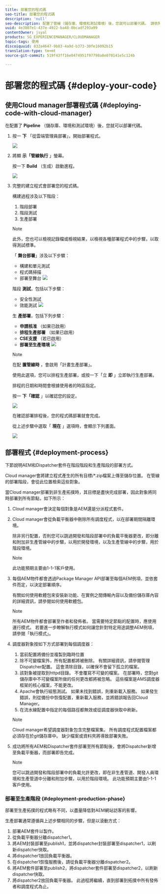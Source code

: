```yaml
---
title: 部署您的程式碼
seo-title: 部署您的程式碼
description: 'null'
seo-description: 配置了管線（儲存庫、環境和測試環境）後，您就可以部署代碼。 請依照本頁進一步瞭解。
uuid: 4e3807e1-437e-4922-ba48-0bcadf293a99
contentOwner: jsyal
products: SG_EXPERIENCEMANAGER/CLOUDMANAGER
topic-tags: 使用
discoiquuid: 832a4647-9b83-4a9d-b373-30fe16092b15
translation-type: tm+mt
source-git-commit: 519f43ff16e0474951f97798a8e070141e5c124b

---
```



# 部署您的程式碼 {#deploy-your-code}

## 使用Cloud manager部署程式碼 {#deploying-code-with-cloud-manager}

在配置了 **Pipeline** （儲存庫、環境和測試環境）後，您就可以部署代碼。

1. 按一 **下** 「從雲端管理員部署」，開始部署程式。

   ![](assets/Deploy1.png)

1. 將顯 **示「管線執行** 」螢幕。

   按一下 **Build** （生成）啟動進程。

   ![](assets/Deploy2.png)

1. 完整的建立程式會部署您的程式碼。

   構建過程涉及以下階段：

   1. 階段部署
   1. 階段測試
   1. 生產部署
   >[!NOTE]
   >
   >此外，您也可以檢視記錄檔或檢視結果，以檢視各種部署程式中的步驟，以取得測試標準。

   「 **舞台部署**」涉及以下步驟：

   * 構建和單元測試
   * 程式碼掃描
   * 部署至舞台
   ![](assets/Stage_Deployment1.png)

   階段 **測試**，包括以下步驟：

   * 安全性測試
   * 效能測試
   ![](assets/Stage_Testing1.png)

   生 **產部署**，包括下列步驟：

   * **申請核准** （如果已啟用）
   * **排程生產部署** （如果已啟用）
   * **CSE支援** （若已啟用）
   * **部署至生產環境**
   ![](assets/Prod_Deployment1.png)

   >[!NOTE]
   >
   >在配 **置管線時** ，會啟用「計畫生產部署」。
   >
   >
   >使用此選項，您可以排程生產部署，或按一下「立 **即** 」立即執行生產部署。
   >
   >
   >排程的日期和時間會根據使用者的時區指定。
   >
   >
   >按一 **下「確認** 」以確認您的設定。

   ![](assets/Production_Deployment1.png)

   在確認部署排程後，您的程式碼部署就會完成。

   從上述步驟中選取「 **現在** 」選項時，會顯示下列畫面。

   ![](assets/Production_Deployment2.png)

## 部署程式 {#deployment-process}

下節說明AEM和Dispatcher套件在階段階段和生產階段的部署方式。

Cloud manager會將建立程式產生的所有目標/*.zip檔案上傳至儲存位置。  在管線的部署階段，會從此位置檢索這些對象。

當Cloud manager部署到非生產拓撲時，其目標是盡快完成部署，因此對象將同時部署到所有節點，如下所示：

1. Cloud manager會決定每個對象是AEM還是分派程式套件。
1. Cloud manager會從負載平衡器中刪除所有調度程式，以在部署期間隔離環境。

   除非另行配置，否則您可以跳過開發和階段部署中的負載平衡器更改，即分離和附加非生產管線中的步驟，以用於開發環境，以及生產管線中的步驟，用於階段環境。

   >[!NOTE]
   >
   >此功能預期主要由1-1-1客戶使用。

1. 每個AEM物件都會透過Package Manager API部署至每個AEM例項，並依套件而定，以決定部署順序。

   有關如何使用軟體包來安裝新功能、在實例之間傳輸內容以及備份儲存庫內容的詳細資訊，請參閱如何使用軟體包。

   >[!NOTE]
   >
   >所有AEM物件都會部署至作者和發佈者。 當需要特定節點的配置時，應使用運行模式。 若要進一步瞭解執行模式如何讓您針對特定用途調整AEM例項，請參閱「執行模式」。

1. 調度器對象按如下方式部署到每個調度器：

   1. 當前配置將備份並複製到臨時位置
   1. 除不可變檔案外，所有配置都將被刪除。 有關詳細資訊，請參閱管理Dispatcher配置。 這會清除目錄，以確保不會留下孤立的檔案。
   1. 該對象被提取到httpd目錄。  不會覆寫不可變的檔案。 在部署時，您對git儲存庫中不可變檔案所做的任何更改都將被忽略。  這些檔案是AMS調度器框架的核心檔案，不能更改。
   1. Apache會執行組態測試。 如果未找到錯誤，則重新載入服務。 如果發生錯誤，則從備份中恢復配置，重新載入服務，並將錯誤報告回Cloud Manager。
   1. 在流水線配置中指定的每個路徑都無效或從調度器快取中刷新。
   >[!NOTE]
   >
   >Cloud manager希望調度器對象包含完整檔案集。  所有調度程式配置檔案都必須存在於git儲存庫中。 缺少檔案或資料夾將導致部署失敗。

1. 成功將所有AEM和Dispatcher套件部署至所有節點後，會將Dispatcher新增至負載平衡器，而部署即告完成。

   >[!NOTE]
   >
   >您可以跳過開發和階段部署中的負載允許更改，即在非生產管道、開發人員環境和生產管道中分離和附加步驟，以用於階段環境。 此功能預期主要由1-1-1客戶使用。

### 部署至生產階段 {#deployment-production-phase}

部署至生產拓撲的程式略有不同，以盡量降低對AEM網站訪客的影響。

生產部署通常遵循與上述步驟相同的步驟，但是以滾動方式：

1. 部署AEM套件以製作。
1. 從負載平衡器分離dispatcher1。
1. 將AEM封裝部署至publish1，並將dispatcher封裝部署至dispatcher1，以刷新dispatcher快取。
1. 將dispatcher1放回負載平衡器。
1. 在dispatcher1恢復服務後，請從負載平衡器分離dispatcher2。
1. 將AEM套件部署至publish2，將dispatcher套件部署至dispatcher2，以刷新dispatcher快取。
1. 將dispatcher2放回負載平衡器。
此過程將繼續，直到部署到拓撲中所有發佈者和調度程式為止。


